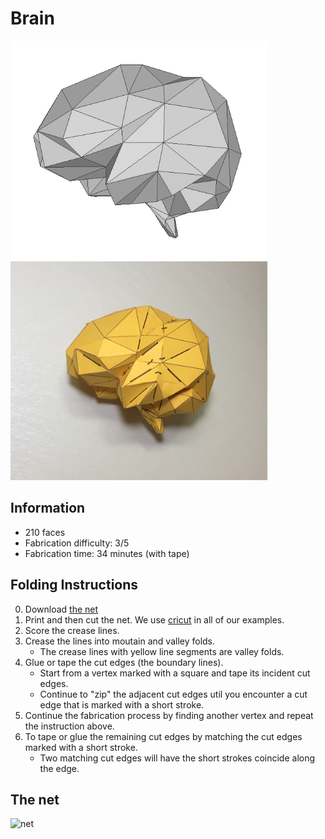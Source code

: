 # Brain

<img src="./Brain.png" height="350" alt="model"> <img src="./Brain-paper-model.jpg" height="350" alt="paper craft">

## Information

* 210 faces
* Fabrication difficulty: 3/5
* Fabrication time: 34 minutes (with tape)

## Folding Instructions

0. Download [the net](./Brain-210_cut.svg)
1. Print and then cut the net. We use [cricut](https://home.cricut.com/) in all of our examples.
2. Score the crease lines. 
3. Crease the lines into moutain and valley folds. 
   * The crease lines with yellow line segments are valley folds.
4. Glue or tape the cut edges (the boundary lines). 
   * Start from a vertex marked with a square and tape its incident cut edges. 
   * Continue to "zip" the adjacent cut edges util you encounter a cut edge that is marked with a short stroke. 
5. Continue the fabrication process by finding another vertex and repeat the instruction above.
6. To tape or glue the remaining cut edges by matching the cut edges marked with a short stroke. 
   * Two matching cut edges will have the short strokes coincide along the edge. 

## The net

<img src="https://cdn.rawgit.com/jmlien/polynet/fd781e9/nets/brain/Brain-210_cut.svg" width="800" alt="net">
